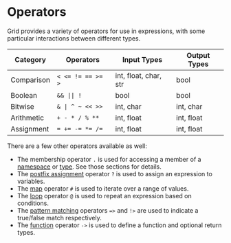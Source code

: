 # Operators

Grid provides a variety of operators for use in expressions, with some particular interactions between different types.

| Category | Operators | Input Types | Output Types |
|----------|-----------|-------------|-------------|
| Comparison | `< <= != == >= >` | int, float, char, str | bool |
| Boolean | `&& \|\| !` | bool | bool |
| Bitwise | `& \| ^ ~ << >>` | int, char | int, char |
| Arithmetic | `+ - * / % **` | int, float | int, float |
| Assignment | `= += -= *= /=` | int, float | int, float |

There are a few other operators available as well:

- The membership operator `.` is used for accessing a member of a [namespace](structure.md) or [type](types.md). See those sections for details.
- The [postfix assignment](variables.md) operator `?` is used to assign an expression to variables.
- The [map](map.md) operator `#` is used to iterate over a range of values.
- The [loop](loop.md) operator `@` is used to repeat an expression based on conditions.
- The [pattern matching](flow-control.md) operators `=>` and `!>` are used to indicate a true/false match respectively.
- The [function](functions.md) operator `->` is used to define a function and optional return types.
